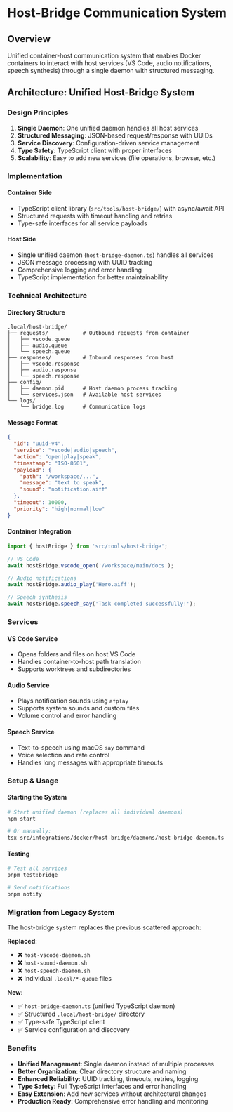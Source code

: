 # Host-Bridge Communication System

## Overview

Unified container-host communication system that enables Docker containers to interact with host services (VS Code, audio notifications, speech synthesis) through a single daemon with structured messaging.

## Architecture: Unified Host-Bridge System

### Design Principles

1. **Single Daemon**: One unified daemon handles all host services
2. **Structured Messaging**: JSON-based request/response with UUIDs
3. **Service Discovery**: Configuration-driven service management
4. **Type Safety**: TypeScript client with proper interfaces
5. **Scalability**: Easy to add new services (file operations, browser, etc.)

### Implementation

#### Container Side
- TypeScript client library (`src/tools/host-bridge/`) with async/await API
- Structured requests with timeout handling and retries
- Type-safe interfaces for all service payloads

#### Host Side  
- Single unified daemon (`host-bridge-daemon.ts`) handles all services
- JSON message processing with UUID tracking
- Comprehensive logging and error handling
- TypeScript implementation for better maintainability

### Technical Architecture

#### Directory Structure
```
.local/host-bridge/
├── requests/           # Outbound requests from container
│   ├── vscode.queue    
│   ├── audio.queue     
│   └── speech.queue    
├── responses/          # Inbound responses from host
│   ├── vscode.response 
│   ├── audio.response  
│   └── speech.response 
├── config/
│   ├── daemon.pid      # Host daemon process tracking
│   └── services.json   # Available host services
└── logs/
    └── bridge.log      # Communication logs
```

#### Message Format
```json
{
  "id": "uuid-v4",
  "service": "vscode|audio|speech",
  "action": "open|play|speak",
  "timestamp": "ISO-8601",
  "payload": {
    "path": "/workspace/...",
    "message": "text to speak",
    "sound": "notification.aiff"
  },
  "timeout": 10000,
  "priority": "high|normal|low"
}
```

#### Container Integration
```typescript
import { hostBridge } from 'src/tools/host-bridge';

// VS Code
await hostBridge.vscode_open('/workspace/main/docs');

// Audio notifications  
await hostBridge.audio_play('Hero.aiff');

// Speech synthesis
await hostBridge.speech_say('Task completed successfully!');
```

### Services

#### VS Code Service
- Opens folders and files on host VS Code
- Handles container-to-host path translation
- Supports worktrees and subdirectories

#### Audio Service
- Plays notification sounds using `afplay`
- Supports system sounds and custom files
- Volume control and error handling

#### Speech Service
- Text-to-speech using macOS `say` command
- Voice selection and rate control
- Handles long messages with appropriate timeouts

### Setup & Usage

#### Starting the System
```bash
# Start unified daemon (replaces all individual daemons)
npm start

# Or manually:
tsx src/integrations/docker/host-bridge/daemons/host-bridge-daemon.ts
```

#### Testing
```bash
# Test all services
pnpm test:bridge

# Send notifications
pnpm notify
```

### Migration from Legacy System

The host-bridge system replaces the previous scattered approach:

**Replaced**:
- ❌ `host-vscode-daemon.sh`
- ❌ `host-sound-daemon.sh` 
- ❌ `host-speech-daemon.sh`
- ❌ Individual `.local/*-queue` files

**New**:
- ✅ `host-bridge-daemon.ts` (unified TypeScript daemon)
- ✅ Structured `.local/host-bridge/` directory
- ✅ Type-safe TypeScript client
- ✅ Service configuration and discovery

### Benefits

- **Unified Management**: Single daemon instead of multiple processes
- **Better Organization**: Clear directory structure and naming
- **Enhanced Reliability**: UUID tracking, timeouts, retries, logging
- **Type Safety**: Full TypeScript interfaces and error handling
- **Easy Extension**: Add new services without architectural changes
- **Production Ready**: Comprehensive error handling and monitoring